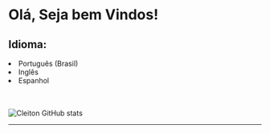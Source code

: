 <h1>Olá, Seja bem Vindos!</h1>
<h2>Idioma:</h2>    
<li>Português (Brasil)</li>
<li>Inglês</li>
<li>Espanhol</li>
<br/>
<br/>

![Cleiton GitHub stats](https://github-readme-stats.vercel.app/api?username=CleitonSousaa&show_icons=true&theme=transparent)

<hr/>


